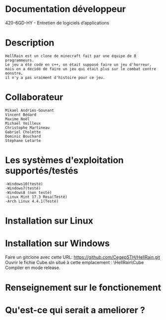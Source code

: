 ﻿#	Documentation développeur
420-6GD-HY - Entretien de logiciels d’applications

#	Description
	HellRain est un clone de minecraft fait par une équipe de 8 programmeurs.
	Le jeu a été codé en c++, on était supposé faire un jeu d'horreur, mais on a décidé de faire un jeu qui était plus sur le combat contre monstre,
	il n'y a pas vraiment d'histoire pour ce jeu.
#	Collaborateur
	Mikael Andries-Gounant
	Vincent Bédard
	Maxime Noël
	Michaël Veilleux
	Christophe Martineau
	Gabriel Cholette
	Dominic Bouchard
	Stéphane Letarte
#	Les systèmes d'exploitation supportés/testés
	-Windows10(testé) 
	-Windows7(testé)
	-Windows8 (non testé)
	-Linux Mint 17.3 Rosa(Testé)
	-Arch Linux 4.4.1(Testé)

#	Installation sur Linux

#	Installation sur Windows
Faire un gitclone avec cette URL: https://github.com/CegepSTH/HellRain.git
Ouvrir le fichie Cube.sln situé à cette emplacement : \HellRain\Cube
Compiler en mode release.
#	Renseignement sur le fonctionement
	
	
	

#	Qu'est-ce qui serait a ameliorer ?
